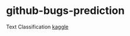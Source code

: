 # github-bugs-prediction
Text Classification [kaggle](https://www.kaggle.com/anmolkumar/github-bugs-prediction)
